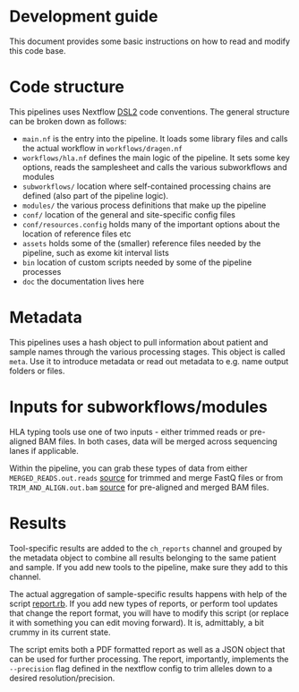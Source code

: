 # Development guide

This document provides some basic instructions on how to read and modify this code base. 

# Code structure

This pipelines uses Nextflow [DSL2](https://www.nextflow.io/docs/latest/dsl2.html) code conventions. The general structure can be broken down as follows:

- `main.nf` is the entry into the pipeline. It loads some library files and calls the actual workflow in `workflows/dragen.nf`
- `workflows/hla.nf` defines the main logic of the pipeline. It sets some key options, reads the samplesheet and calls the various subworkflows and modules
- `subworkflows/` location where self-contained processing chains are defined (also part of the pipeline logic).
- `modules/` the various process definitions that make up the pipeline
- `conf/` location of the general and site-specific config files
- `conf/resources.config` holds many of the important options about the location of reference files etc
- `assets` holds some of the (smaller) reference files needed by the pipeline, such as exome kit interval lists
- `bin` location of custom scripts needed by some of the pipeline processes
- `doc` the documentation lives here

# Metadata

This pipelines uses a hash object to pull information about patient and sample names through the various processing stages. This object is called `meta`. Use it to introduce metadata or
read out metadata to e.g. name output folders or files. 

# Inputs for subworkflows/modules

HLA typing tools use one of two inputs - either trimmed reads or pre-aligned BAM files. In both cases, data will be merged across sequencing lanes if applicable. 

Within the pipeline, you can grab these types of data from either `MERGED_READS.out.reads` [source](../subworkflows/merge_reads.nf) for trimmed and merge FastQ files or 
from `TRIM_AND_ALIGN.out.bam` [source](../subworkflows/align.nf) for pre-aligned and merged BAM files.

# Results

Tool-specific results are added to the `ch_reports` channel and grouped by the metadata object to combine all results belonging to the same patient and sample. If you add new tools
to the pipeline, make sure they add to this channel.

The actual aggregation of sample-specific results happens with help of the script [report.rb](../bin/report.rb). If you add new types of reports, or perform tool updates that change
the report format, you will have to modify this script (or replace it with something you can edit moving forward). It is, admittably, a bit crummy in its current state. 

The script emits both a PDF formatted report as well as a JSON object that can be used for further processing. The report, importantly, implements the `--precision` flag defined in the
nextflow config to trim alleles down to a desired resolution/precision. 





